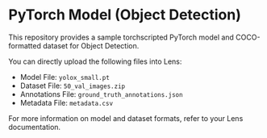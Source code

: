 # PyTorch Model (Object Detection)

This repository provides a sample torchscripted PyTorch model and COCO-formatted dataset for Object Detection.

You can directly upload the following files into Lens:

- Model File: `yolox_small.pt`
- Dataset File: `50_val_images.zip`
- Annotations File: `ground_truth_annotations.json`
- Metadata File: `metadata.csv`

For more information on model and dataset formats, refer to your Lens documentation.
